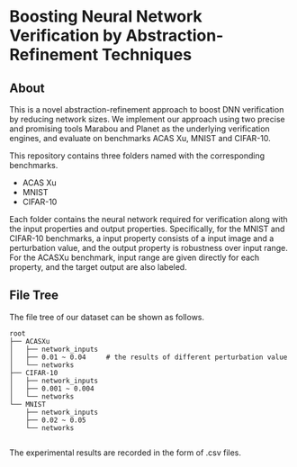 # Boosting Neural Network Verification by Abstraction-Refinement Techniques

## About

This is a novel abstraction-refinement approach to boost DNN verification by reducing network sizes. We implement our approach using two precise and promising tools Marabou and Planet as the underlying verification engines, and evaluate on benchmarks ACAS Xu, MNIST and CIFAR-10. 

This repository contains three folders named with the corresponding benchmarks. 

- ACAS Xu
- MNIST
- CIFAR-10

Each folder contains the neural network required for verification along with the input properties and output properties. Specifically, for the MNIST and CIFAR-10 benchmarks, a input property consists of a input image and a perturbation value, and the output property is robustness over input range. For the ACASXu benchmark,  input range are given directly for each property, and the target output are also labeled.

## File Tree

The file tree of our dataset can be shown as follows.  

```
root
├── ACASXu
│   ├── network_inputs
│   ├── 0.01 ~ 0.04     # the results of different perturbation value
│   └── networks
├── CIFAR-10
│   ├── network_inputs
│   ├── 0.001 ~ 0.004     
│   └── networks
└── MNIST
    ├── network_inputs
    ├── 0.02 ~ 0.05     
    └── networks


```

The experimental results are recorded in the form of .csv files.
